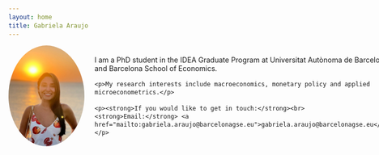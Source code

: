 ```yaml
---
layout: home
title: Gabriela Araujo
---
```


<div style="display: flex; align-items: center; gap: 20px;">

  <img src="/assets/gabriela-photo.jpeg" alt="Gabriela Araujo" style="width: 200px; height: 200px; border-radius: 50%; object-fit: cover;">

  <div>
    <p>I am a PhD student in the IDEA Graduate Program at Universitat Autònoma de Barcelona and Barcelona School of Economics.</p>

    <p>My research interests include macroeconomics, monetary policy and applied microeconometrics.</p>

    <p><strong>If you would like to get in touch:</strong><br>
    <strong>Email:</strong> <a href="mailto:gabriela.araujo@barcelonagse.eu">gabriela.araujo@barcelonagse.eu</a></p>
  </div>

</div>
